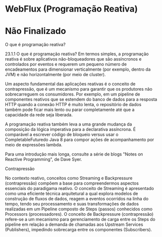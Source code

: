 # WebFlux (Programação Reativa)

# Não Finalizado

O que é programação reativa?

23.1.1 O que é programação reativa?
Em termos simples, a programação reativa é sobre aplicativos não-bloqueadores que são assíncronos e controlados por eventos e requerem um pequeno número de encadeamentos para dimensionar verticalmente (por exemplo, dentro da JVM) e não horizontalmente (por meio de cluster).

Um aspecto fundamental das aplicações reativas é o conceito de contrapressão, que é um mecanismo para garantir que os produtores não sobrecarreguem os consumidores. Por exemplo, em um pipeline de componentes reativos que se estendem do banco de dados para a resposta HTTP quando a conexão HTTP é muito lenta, o repositório de dados também pode ficar mais lento ou parar completamente até que a capacidade da rede seja liberada.

A programação reativa também leva a uma grande mudança da composição da lógica imperativa para a declarativa assíncrona. É comparável a escrever código de bloqueio versus usar o CompletableFuturedo Java 8 para compor ações de acompanhamento por meio de expressões lambda.

Para uma introdução mais longa, consulte a série de blogs "Notes on Reactive Programming", de Dave Syer.



Contrapressão

 No contexto reativo, conceitos como Streaming e Backpressure (contrapressão) compõem a base para compreendermos aspectos essenciais do paradigama reativo. O conceito de Streaming é apresentado como uma eficiente técnica arquitetural a qual explora modelos de construção de fluxos de dados, reagem a eventos ocorridos na linha do tempo, tendo seu processamento e suas transformações de dados realizadas em um Pipeline composto de Steps (passos) conhecidos como Processors (processadores). O conceito de Backpressure (contrapressão) refere-se a um mecanismo para gerenciamento de carga entre os Steps do pipeline em relação a demanda de chamadas aos Upstream Services (Publishers), impedindo sobrecarga entre os componentes (Subscribers).
